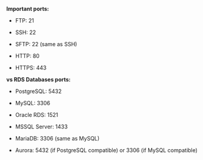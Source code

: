 **Important ports:**

- FTP: 21
    
- SSH: 22
    
- SFTP: 22 (same as SSH)
    
- HTTP: 80
    
- HTTPS: 443
    

**vs RDS Databases ports:**

- PostgreSQL: 5432
    
- MySQL: 3306
    
- Oracle RDS: 1521
    
- MSSQL Server: 1433
    
- MariaDB: 3306 (same as MySQL)
    
- Aurora: 5432 (if PostgreSQL compatible) or 3306 (if MySQL compatible)
